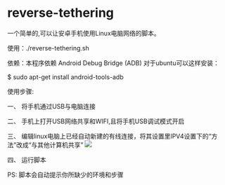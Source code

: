 reverse-tethering
===============================

一个简单的,可以让安卓手机使用Linux电脑网络的脚本。

使用：./reverse-tethering.sh

依赖：本程序依赖 Android Debug Bridge (ADB) 
对于ubuntu可以这样安装：

$ sudo apt-get install android-tools-adb

使用步骤:

一、 将手机通过USB与电脑连接

二、 手机上打开USB网络共享和WIFI,且将手机USB调试模式开启

三、 编辑linux电脑上已经自动新建的有线连接，将其设置里IPV4设置下的“方法”改成“与其他计算机共享”
<img src="http://i2.tietuku.com/d5850e4f81af9b9a.png" />

四、 运行脚本

PS: 脚本会自动提示你所缺少的环境和步骤



